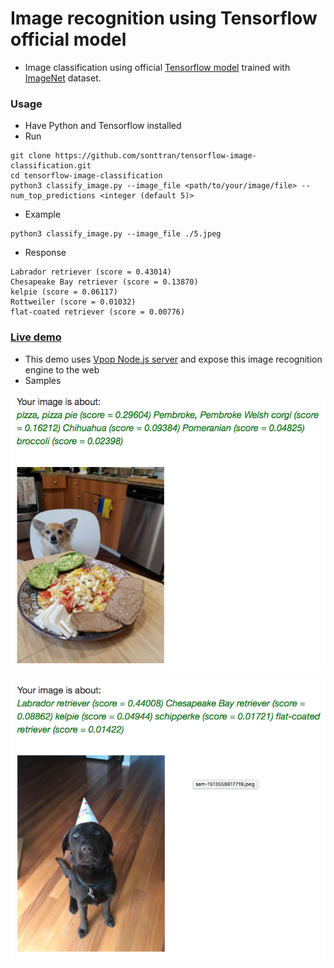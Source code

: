 # Image recognition using Tensorflow official model
* Image classification using official <a href="https://github.com/tensorflow/models">Tensorflow model</a> trained with <a href="http://www.image-net.org/">ImageNet</a> dataset.

### Usage
* Have Python and Tensorflow installed
* Run
```
git clone https://github.com/sonttran/tensorflow-image-classification.git
cd tensorflow-image-classification
python3 classify_image.py --image_file <path/to/your/image/file> --num_top_predictions <integer (default 5)>
```
* Example
```
python3 classify_image.py --image_file ./5.jpeg 
```
* Response
```
Labrador retriever (score = 0.43014)
Chesapeake Bay retriever (score = 0.13870)
kelpie (score = 0.06117)
Rottweiler (score = 0.01032)
flat-coated retriever (score = 0.00776)
```
### <a href="http://www.sontran.co/image-recognition">Live demo</a> 
* This demo uses <a href="https://github.com/sonttran/server">Vpop Node.js server</a> and expose this image recognition engine to the web
* Samples

![Chihuahua](pics/1.png)

![Labrador](pics/2.png)